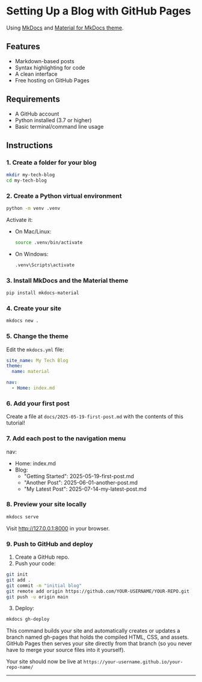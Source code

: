 # Setting Up a Blog with GitHub Pages

Using [MkDocs](https://www.mkdocs.org/) and [Material for MkDocs theme](https://squidfunk.github.io/mkdocs-material/).

## Features

- Markdown-based posts
- Syntax highlighting for code
- A clean interface
- Free hosting on GitHub Pages


## Requirements

- A GitHub account
- Python installed (3.7 or higher)
- Basic terminal/command line usage

## Instructions

### 1. Create a folder for your blog

```bash
mkdir my-tech-blog
cd my-tech-blog
```

### 2. Create a Python virtual environment

```bash
python -m venv .venv
```

Activate it:

- On Mac/Linux:
  ```bash
  source .venv/bin/activate
  ```
- On Windows:
  ```bash
  .venv\Scripts\activate
  ```

### 3. Install MkDocs and the Material theme

```bash
pip install mkdocs-material
```

### 4. Create your site

```bash
mkdocs new .
```

### 5. Change the theme

Edit the `mkdocs.yml` file:

```yaml
site_name: My Tech Blog
theme:
  name: material

nav:
  - Home: index.md
```

### 6. Add your first post

Create a file at `docs/2025-05-19-first-post.md` with the contents of this tutorial!

### 7. Add each post to the navigation menu

nav:
  - Home: index.md
  - Blog:
      - "Getting Started": 2025-05-19-first-post.md
      - "Another Post": 2025-06-01-another-post.md
      - "My Latest Post": 2025-07-14-my-latest-post.md


### 8. Preview your site locally

```bash
mkdocs serve
```

Visit http://127.0.0.1:8000 in your browser.

### 9. Push to GitHub and deploy

1. Create a GitHub repo.
2. Push your code:
```bash
git init
git add .
git commit -m "initial blog"
git remote add origin https://github.com/YOUR-USERNAME/YOUR-REPO.git
git push -u origin main
```

3. Deploy:

```bash
mkdocs gh-deploy
```

This command builds your site and automatically creates or updates a branch named gh-pages that holds the compiled HTML, CSS, and assets. GitHub Pages then serves your site directly from that branch (so you never have to merge your source files into it yourself).

Your site should now be live at `https://your-username.github.io/your-repo-name/`

---
